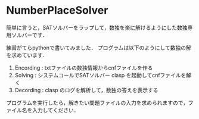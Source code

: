# NumberPlaceSolver
簡単に言うと，SATソルバーをラップして，数独を楽に解けるようにした数独専用ソルバーです．

練習がてらpythonで書いてみました．
プログラムは以下のようにして数独の解を求めています．

1. Encording : txtファイルの数独情報からcnfファイルを作る
2. Solving : システムコールでSATソルバー clasp を起動してcnfファイルを解く
3. Decording : clasp のログを解析して，数独の答えを表示する

プログラムを実行したら，解きたい問題ファイルの入力を求められますので，ファイル名を入力してください．
